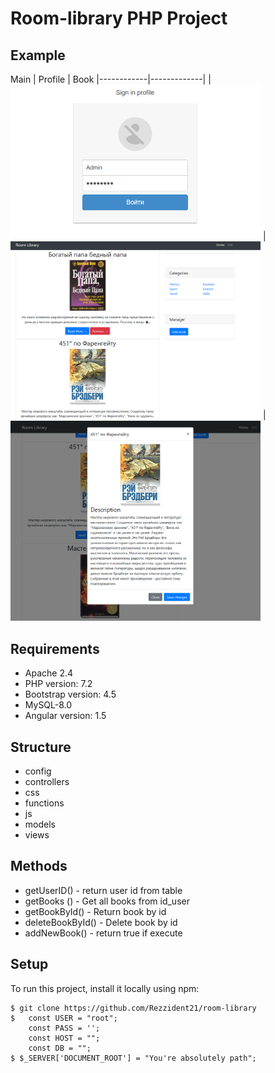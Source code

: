 # Room-library PHP Project
## Example
 Main      | Profile     | Book
|------------|-------------|
| <img src="https://github.com/Rezzident21/room-library/blob/master/Screenshot_7.png" width="400"> | <img src="https://github.com/Rezzident21/room-library/blob/master/Screenshot_8.png" width="400"> | <img src="https://github.com/Rezzident21/room-library/blob/master/Screenshot_9.png" width="400">

## Requirements
* Apache 2.4
* PHP version: 7.2
* Bootstrap version: 4.5
* MySQL-8.0
* Angular  version: 1.5

## Structure
* config
* controllers
* css
* functions
* js
* models
* views

## Methods 
* getUserID() - return user id from table
* getBooks () -  Get all books from id_user 
* getBookById() - Return book by id 
* deleteBookById() - Delete book by id 
* addNewBook() - return true if execute

## Setup
To run this project, install it locally using npm:

```
$ git clone https://github.com/Rezzident21/room-library
$   const USER = "root";
    const PASS = '';
    const HOST = "";
    const DB = "";
$ $_SERVER['DOCUMENT_ROOT'] = "You're absolutely path";
    


